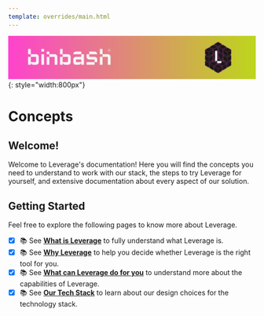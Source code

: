 ```yaml
---
template: overrides/main.html
---
```


![binbash-logo](/assets/images/logos/binbash-leverage-header.png "binbash"){: style="width:800px"}

# Concepts

## Welcome!
Welcome to Leverage's documentation! Here you will find the concepts you need to understand to work with our stack, the steps to try Leverage for yourself, and extensive documentation about every aspect of our solution.

## Getting Started
Feel free to explore the following pages to know more about Leverage.

- [x] :books: See [**What is Leverage**](/concepts/what-is-leverage/) to fully understand what Leverage is.
- [x] :books: See [**Why Leverage**](/concepts/why-leverage/) to help you decide whether Leverage is the right tool for you.
- [x] :books: See [**What can Leverage do for you**](/concepts/what-leverage-can-do-for-you/) to understand more about the capabilities of Leverage.
- [x] :books: See [**Our Tech Stack**](/concepts/our-tech-stack/) to learn about our design choices for the technology stack.
